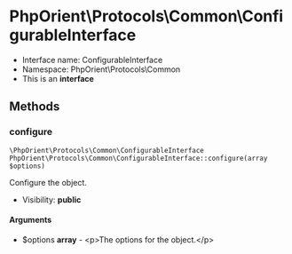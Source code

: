 PhpOrient\Protocols\Common\ConfigurableInterface
===============






* Interface name: ConfigurableInterface
* Namespace: PhpOrient\Protocols\Common
* This is an **interface**






Methods
-------


### configure

    \PhpOrient\Protocols\Common\ConfigurableInterface PhpOrient\Protocols\Common\ConfigurableInterface::configure(array $options)

Configure the object.



* Visibility: **public**


#### Arguments
* $options **array** - &lt;p&gt;The options for the object.&lt;/p&gt;


